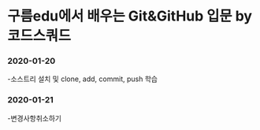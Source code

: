 # 구름edu에서 배우는 Git&GitHub 입문 by 코드스쿼드

### 2020-01-20
-소스트리 설치 및 clone, add, commit, push 학습
### 2020-01-21
-변경사항취소하기

